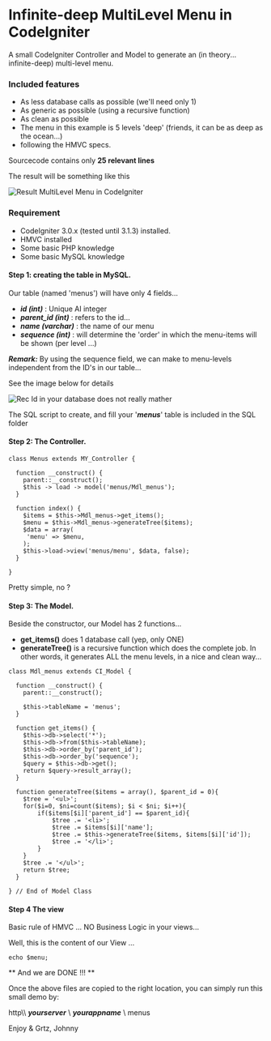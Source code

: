# Infinite-deep MultiLevel Menu in CodeIgniter

A small CodeIgniter Controller and Model to generate an (in theory... infinite-deep) multi-level menu.

### Included features ###
* As less database calls as possible (we'll need only 1)
* As generic as possible (using a recursive function)
* As clean as possible
* The menu in this example is 5 levels 'deep' (friends, it can be as deep as the ocean...)
* following the HMVC specs.

Sourcecode contains only **25 relevant lines**



The result will be something like this

![Result MultiLevel Menu in CodeIgniter](http://www.driesen.eu/insiderclub/multilevelmenu/multilevel01.png)

### Requirement ###

* CodeIgniter 3.0.x (tested until 3.1.3) installed.
* HMVC installed
* Some basic PHP knowledge
* Some basic MySQL knowledge


#### Step 1: creating the table in MySQL. ####

Our table (named 'menus') will have only 4 fields...

* ***id (int)*** : Unique AI integer
* ***parent_id (int)*** : refers to the id...
* ***name (varchar)*** : the name of our menu
* ***sequence (int)*** : will determine the 'order' in which the menu-items will be shown (per level ...)

***Remark:***
By using the sequence field, we can make to menu-levels independent from the ID's in our table...

See the image below for details


![Rec Id in your database does not really mather](http://www.driesen.eu/insiderclub/multilevelmenu/multilevel02.png)



The SQL script to create, and fill your '***menus***' table is included in the SQL folder


#### Step 2: The Controller. ####

```
class Menus extends MY_Controller {

  function __construct() {
    parent::__construct();
    $this -> load -> model('menus/Mdl_menus');
  }

  function index() {
    $items = $this->Mdl_menus->get_items();
    $menu = $this->Mdl_menus->generateTree($items);
    $data = array(
     'menu' => $menu,
    );
    $this->load->view('menus/menu', $data, false);
  }

}
```

Pretty simple, no ?

#### Step 3: The Model. ####
Beside the constructor, our Model has 2 functions...

* **get_items()**  does 1 database call (yep, only ONE)
* **generateTree()**  is a recursive function which does the complete job. In other words, it generates ALL the menu levels, in a nice and clean way...

```
class Mdl_menus extends CI_Model {

  function __construct() {
    parent::__construct();

    $this->tableName = 'menus';
  }

  function get_items() {
    $this->db->select('*');
    $this->db->from($this->tableName);
    $this->db->order_by('parent_id');
    $this->db->order_by('sequence');
    $query = $this->db->get();
    return $query->result_array();
  }

  function generateTree($items = array(), $parent_id = 0){
    $tree = '<ul>';
    for($i=0, $ni=count($items); $i < $ni; $i++){
    	if($items[$i]['parent_id'] == $parent_id){
    		$tree .= '<li>';
    		$tree .= $items[$i]['name'];
    		$tree .= $this->generateTree($items, $items[$i]['id']);
    		$tree .= '</li>';
    	}
    }
    $tree .= '</ul>';
    return $tree;
  }

} // End of Model Class
```


#### Step 4 The view ####
Basic rule of HMVC ... NO Business Logic in your views...

Well, this is the content of our View ...
```
echo $menu;
```

** And we are DONE !!! **

Once the above files are copied to the right location, you can simply run this small demo by:

http\\\\ ***yourserver*** \\ ***yourappname*** \\ menus  

Enjoy & Grtz,
Johnny
